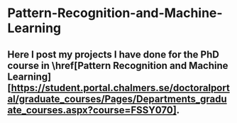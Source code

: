 # Pattern-Recognition-and-Machine-Learning

## Here I post my projects I have done for the PhD course in \href[Pattern Recognition and Machine Learning][https://student.portal.chalmers.se/doctoralportal/graduate_courses/Pages/Departments_graduate_courses.aspx?course=FSSY070]. 
